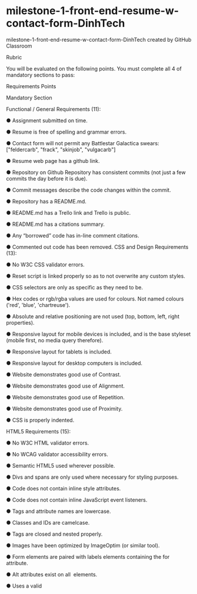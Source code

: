# milestone-1-front-end-resume-w-contact-form-DinhTech
milestone-1-front-end-resume-w-contact-form-DinhTech created by GitHub Classroom

Rubric

You will be evaluated on the following points. You must complete all 4 of mandatory sections to pass:

Requirements Points

Mandatory Section

Functional / General Requirements (11):

● Assignment submitted on time.

● Resume is free of spelling and grammar errors.

● Contact form will not permit any Battlestar Galactica swears: ["feldercarb", "frack", "skinjob",
"vulgacarb"]

● Resume web page has a github link.

● Repository on Github Repository has consistent commits (not just a few commits the day before it is
due).

● Commit messages describe the code changes within the commit.

● Repository has a README.md.

● README.md has a Trello link and Trello is public.

● README.md has a citations summary.

● Any “borrowed” code has in-line comment citations.

● Commented out code has been removed.
CSS and Design Requirements (13):

● No W3C CSS validator errors.

● Reset script is linked properly so as to not overwrite any custom styles.

● CSS selectors are only as specific as they need to be.

● Hex codes or rgb/rgba values are used for colours. Not named colours ('red', 'blue', 'chartreuse').

● Absolute and relative positioning are not used (top, bottom, left, right properties).

● Responsive layout for mobile devices is included, and is the base styleset (mobile first, no media query
therefore).

● Responsive layout for tablets is included.

● Responsive layout for desktop computers is included.

● Website demonstrates good use of Contrast.

● Website demonstrates good use of Alignment.

● Website demonstrates good use of Repetition.

● Website demonstrates good use of Proximity.

● CSS is properly indented.

HTML5 Requirements (15):

● No W3C HTML validator errors.

● No WCAG validator accessibility errors.

● Semantic HTML5 used wherever possible.

● Divs and spans are only used where necessary for styling purposes.

● Code does not contain inline style attributes.

● Code does not contain inline JavaScript event listeners.

● Tags and attribute names are lowercase.

● Classes and IDs are camelcase.

● Tags are closed and nested properly.

● Images have been optimized by ImageOptim (or similar tool).

● Form elements are paired with labels elements containing the for attribute.

● Alt attributes exist on all <img> elements.

● Uses a valid <title> element with a valid text node.

● Uses description metadata.

● HTML is properly indented.

61

JavaScript Requirements (22):

● No console errors while running the site AND no errors when validating JS at
https://esprima.org/demo/validate.html

● Code avoids hardcoded values where possible, using constants values instead.

● Unused or unreachable code is not present.

● No console.log()’s are present (unless you have strong justification for why you need it).

● Variables and constants are in camelcase, functions and methods are in pascalcase.

● Variables, constants, methods and functions are named semantically.

● Global variables (var) are not used, only let and const are used.

● All variables are declared before being used.

● Constants are used over variables when possible.

● Code is well-structured (one entry point, one exit point per code block), no returns (other than at the end
of a method), breaks or continues are used.

● JavaScript does not add inline CSS styles.

● When selecting elements with JavaScript, if a reference to a more direct parent exists, that is used for the
selection rather than the document node (myList.querySelector() vs document.querySelector).

● Javascript named methods contain a docstring comment describing inputs, outputs and purpose.

● Code that will run at the same point in all branches of a decision is removed from the decision.

● For and for-of/for-in loops are used over while loops where appropriate (counter-controlled, array
iteration).

● Form errors are displayed in an unordered list so the user can see multiple errors at once.

● The form will only submit if the form validates, otherwise the default submit behaviour will be prevented.

● ES6 techniques are used over ES5 techniques (for-of over array.forEach, arrow functions over anonymous
functions, etc).

● Variables and constants are scoped appropriately.

● Variables and constants are declared at the beginning of their parent code block.

● The script is deferred.

● JavaScript is properly indented.
Challenge / Optional Section

● A unique/unanticipated feature not mentioned in this document has been added.

● Content can be filtered, either with buttons, collapsibles, or another method.

● FontAwesome icons have been added.

● A visual portfolio has been added.

4

Total: 65

https://trello.com/b/SdNnHSoz/milestone-1-front-end-project
